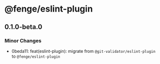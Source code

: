 # @fenge/eslint-plugin

## 0.1.0-beta.0

### Minor Changes

- 0beda11: feat(eslint-plugin): migrate from `@git-validator/eslint-plugin` to `@fenge/eslint-plugin`
